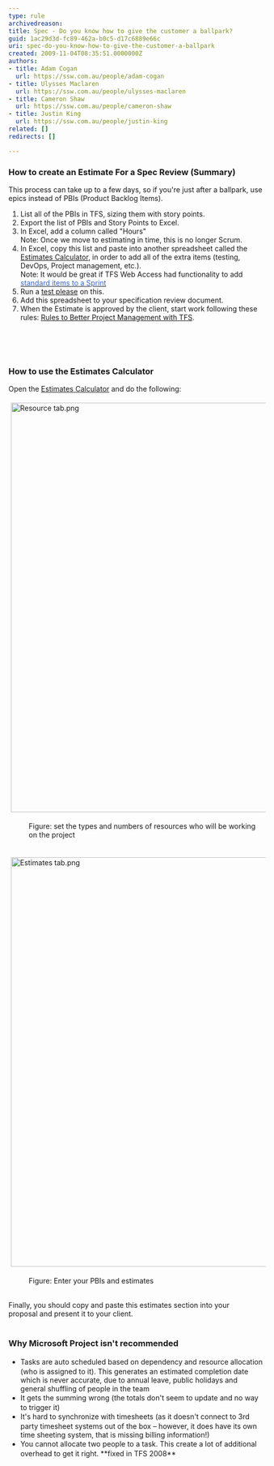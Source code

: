 ```yaml
---
type: rule
archivedreason: 
title: Spec - Do you know how to give the customer a ballpark?
guid: 1ac29d3d-fc89-462a-b0c5-d17c6889e66c
uri: spec-do-you-know-how-to-give-the-customer-a-ballpark
created: 2009-11-04T08:35:51.0000000Z
authors:
- title: Adam Cogan
  url: https://ssw.com.au/people/adam-cogan
- title: Ulysses Maclaren
  url: https://ssw.com.au/people/ulysses-maclaren
- title: Cameron Shaw
  url: https://ssw.com.au/people/cameron-shaw
- title: Justin King
  url: https://ssw.com.au/people/justin-king
related: []
redirects: []

---
```



<h3 class="ssw15-rteElement-H3">​How to create an Estimate For a Spec Review (Summary)<br></h3>
<p>This process can take up to a few days, so if you're just after a ballpark, use epics instead of PBIs (Product Backlog Items).</p>
<ol><li>List all of the PBIs in TFS, sizing them with story points.<br></li>
<li>Export the list of PBIs and Story Points to Excel.<br></li>
<li>In Excel, add a column called &quot;Hours&quot;​<br>Note&#58; Once we move to estimating in time, this is no longer Scrum.<br></li>
<li>In Excel, copy this list and paste into&#160;another spreadsheet called the <img title="Excel File" src="/Style%20Library/SSW/CoreImages/iconXls.png" alt="" /> <a href="/Documents/4.%20Estimates%20Calculator.xlsx?d=w6f09d6a75d074fbda81e5e5dd3e18c76" target="_blank" shape="rect">Estimates&#160;Calcul​ator</a>,&#160;in order to add all of the extra items (testing, DevOps,&#160;Project management, etc.).<br>Note&#58; It would be great if TFS Web Access had functionality to add <a href="http&#58;//www.ssw.com.au/ssw/Standards/BetterSoftwareSuggestions/TeamFoundationServer.aspx#StandardItems" shape="rect"><font color="#3a66cc">standard items to a Sprint</font></a><br></li>
<li>Run&#160;a <a href="/_layouts/15/FIXUPREDIRECT.ASPX?WebId=3dfc0e07-e23a-4cbb-aac2-e778b71166a2&amp;TermSetId=07da3ddf-0924-4cd2-a6d4-a4809ae20160&amp;TermId=d66a9404-2ca9-4d19-ad6c-df1618b4fc28" shape="rect">test please</a>&#160;on this.​<br></li>
<li>Add this spreadsheet to your specification review document.<br></li>
<li>When the Estimate is approved by the client,&#160;start work following these rules&#58;&#160;<a href="http&#58;//www.ssw.com.au/ssw/Standards/Rules/RulesToBetterProjectManagementWithTFS.aspx" shape="rect">Rules to Better Project Management with TFS</a>.<br><br></li></ol>
<br><excerpt class='endintro'></excerpt><br>

<h3 class="ssw15-rteElement-H3">How to use the Esti​mates Calculator<br></h3><p>Open the <a href="/Documents/4.%20Estimates%20Calculator.xlsx?d=w6f09d6a75d074fbda81e5e5dd3e18c76">Estimates Calculator</a> and do the following&#58;<br></p><dl class="ssw15-rteElement-ImageArea"><img src="/PublishingImages/Resource%20tab.png" alt="Resource tab.png" style="margin&#58;5px;width&#58;808px;" /></dl><dd class="ssw15-rteElement-FigureNormal">Figure&#58; set the types and numbers of&#160;resources who will be working on the project<br><br></dd><dl class="ssw15-rteElement-ImageArea"><img src="/PublishingImages/Estimates%20tab.png" alt="Estimates tab.png" style="margin&#58;5px;width&#58;808px;" /></dl><dd class="ssw15-rteElement-FigureNormal">Figure​&#58; Enter your PBIs and estimates<br></dd><p><br>Finally, you should copy and paste this estimates section&#160;into your proposal&#160;and present it&#160;to your client.&#160;​<br><br></p><div><h3 class="ssw15-rteElement-H3">Why Microsoft Project isn't recommended<br></h3></div><div><p></p><ul class="ssw15-rteElement-P"><li><span style="line-height&#58;20px;">Tasks are auto scheduled based on dependency and resource allocation (who is assigned to it). This generates an estimated completion date which is never accurate, due to annual leave, public holidays and general shuffling of people in the team</span><br></li><li><span style="line-height&#58;20px;">It gets the summing wrong (the totals don't seem to update and no way to trigger it)</span><br></li><li><span style="line-height&#58;20px;">It's hard to synchronize with timesheets (as it doesn't connect to 3rd party timesheet systems out of the box –&#160;however, it does have&#160;its own time sheeting system, that is missing billing information!)</span><br></li><li><span style="line-height&#58;20px;">You cannot allocate two people to a task. This create a lot of additional overhead to get it right. **fixed in TFS 2008**</span></li></ul></div>



